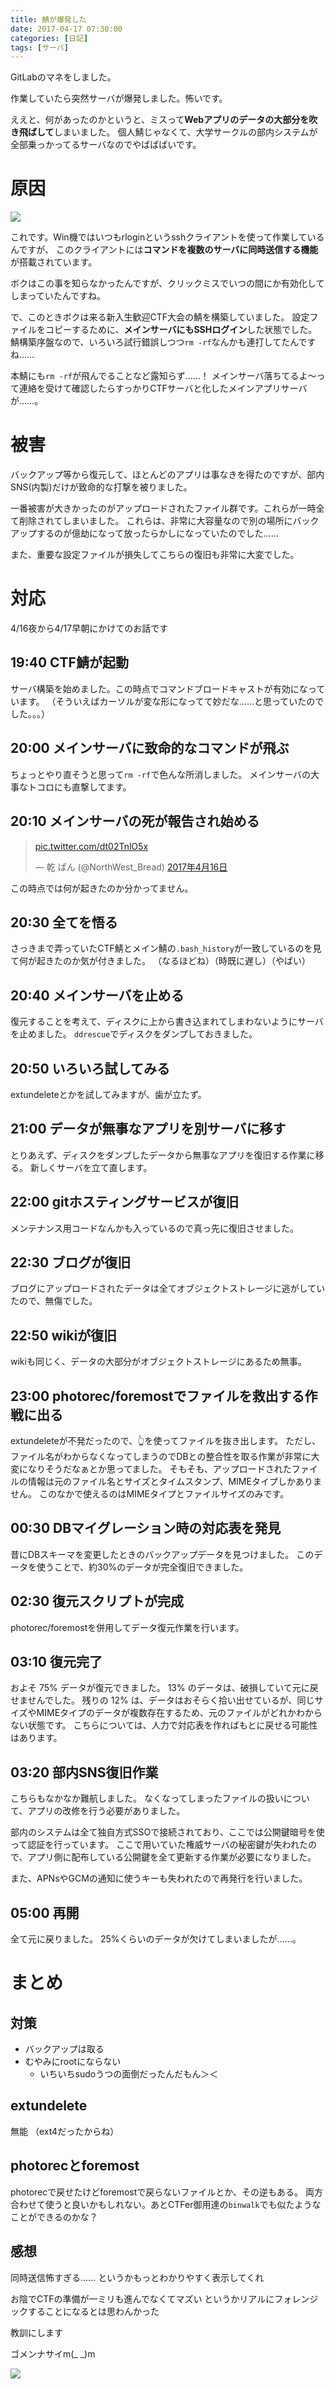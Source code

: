```yaml
---
title: 鯖が爆発した
date: 2017-04-17 07:30:00
categories: [日記]
tags: [サーバ]
---
```


GitLabのマネをしました。

<!--more-->

作業していたら突然サーバが爆発しました。怖いです。

ええと、何があったのかというと、ミスって**Webアプリのデータの大部分を吹き飛ばして**しまいました。
個人鯖じゃなくて、大学サークルの部内システムが全部乗っかってるサーバなのでやばばばいです。

# 原因

![](1.png)

これです。Win機ではいつもrloginというsshクライアントを使って作業しているんですが、
このクライアントには**コマンドを複数のサーバに同時送信する機能**が搭載されています。

ボクはこの事を知らなかったんですが、クリックミスでいつの間にか有効化してしまっていたんですね。

で、このときボクは来る新入生歓迎CTF大会の鯖を構築していました。
設定ファイルをコピーするために、**メインサーバにもSSHログイン**した状態でした。
鯖構築序盤なので、いろいろ試行錯誤しつつ`rm -rf`なんかも連打してたんですね……

本鯖にも`rm -rf`が飛んでることなど露知らず……！
メインサーバ落ちてるよ～って連絡を受けて確認したらすっかりCTFサーバと化したメインアプリサーバが……。

# 被害

バックアップ等から復元して、ほとんどのアプリは事なきを得たのですが、部内SNS(内製)だけが致命的な打撃を被りました。

一番被害が大きかったのがアップロードされたファイル群です。これらが一時全て削除されてしまいました。
これらは、非常に大容量なので別の場所にバックアップするのが億劫になって放ったらかしになっていたのでした……

また、重要な設定ファイルが損失してこちらの復旧も非常に大変でした。

# 対応

4/16夜から4/17早朝にかけてのお話です

## 19:40 CTF鯖が起動

サーバ構築を始めました。この時点でコマンドブロードキャストが有効になっています。
（そういえばカーソルが変な形になってて妙だな……と思っていたのでした。。。）

## 20:00 メインサーバに致命的なコマンドが飛ぶ

ちょっとやり直そうと思って`rm -rf`で色んな所消しました。
メインサーバの大事なトコロにも直撃してます。

## 20:10 メインサーバの死が報告され始める

<blockquote class="twitter-tweet" data-lang="ja"><p lang="und" dir="ltr"><a href="https://t.co/dt02TnlO5x">pic.twitter.com/dt02TnlO5x</a></p>&mdash; 乾 ぱん (@NorthWest_Bread) <a href="https://twitter.com/NorthWest_Bread/status/853568096845430784">2017年4月16日</a></blockquote>
<script async src="//platform.twitter.com/widgets.js" charset="utf-8"></script>

この時点では何が起きたのか分かってません。

## 20:30 全てを悟る

さっきまで弄っていたCTF鯖とメイン鯖の`.bash_history`が一致しているのを見て何が起きたのか気が付きました。
（なるほどね）（時既に遅し）（やばい）

## 20:40 メインサーバを止める

復元することを考えて、ディスクに上から書き込まれてしまわないようにサーバを止めました。
`ddrescue`でディスクをダンプしておきました。

## 20:50 いろいろ試してみる

extundeleteとかを試してみますが、歯が立たず。

## 21:00 データが無事なアプリを別サーバに移す

とりあえず、ディスクをダンプしたデータから無事なアプリを復旧する作業に移る。
新しくサーバを立て直します。

## 22:00 gitホスティングサービスが復旧

メンテナンス用コードなんかも入っているので真っ先に復旧させました。

## 22:30 ブログが復旧

ブログにアップロードされたデータは全てオブジェクトストレージに逃がしていたので、無傷でした。

## 22:50 wikiが復旧

wikiも同じく、データの大部分がオブジェクトストレージにあるため無事。

## 23:00 photorec/foremostでファイルを救出する作戦に出る

extundeleteが不発だったので、👆を使ってファイルを抜き出します。
ただし、ファイル名がわからなくなってしまうのでDBとの整合性を取る作業が非常に大変になりそうだなぁとか思ってました。
そもそも、アップロードされたファイルの情報は元のファイル名とサイズとタイムスタンプ、MIMEタイプしかありません。
このなかで使えるのはMIMEタイプとファイルサイズのみです。

## 00:30 DBマイグレーション時の対応表を発見

昔にDBスキーマを変更したときのバックアップデータを見つけました。
このデータを使うことで、約30%のデータが完全復旧できました。

## 02:30 復元スクリプトが完成

photorec/foremostを併用してデータ復元作業を行います。

## 03:10 復元完了

およそ 75% データが復元できました。
13% のデータは、破損していて元に戻せませんでした。
残りの 12% は、データはおそらく拾い出せているが、同じサイズやMIMEタイプのデータが複数存在するため、元のファイルがどれかわからない状態です。
こちらについては、人力で対応表を作ればもとに戻せる可能性はあります。

## 03:20 部内SNS復旧作業

こちらもなかなか難航しました。
なくなってしまったファイルの扱いについて、アプリの改修を行う必要がありました。

部内のシステムは全て独自方式SSOで接続されており、ここでは公開鍵暗号を使って認証を行っています。
ここで用いていた権威サーバの秘密鍵が失われたので、アプリ側に配布している公開鍵を全て更新する作業が必要になりました。

また、APNsやGCMの通知に使うキーも失われたので再発行を行いました。

## 05:00 再開

全て元に戻りました。
25%くらいのデータが欠けてしまいましたが……。

# まとめ

## 対策

- バックアップは取る
- むやみにrootにならない
	- いちいちsudoうつの面倒だったんだもん＞＜

## extundelete

無能
（ext4だったからね）

## photorecとforemost

photorecで戻せたけどforemostで戻らないファイルとか、その逆もある。
両方合わせて使うと良いかもしれない。あとCTFer御用達の`binwalk`でも似たようなことができるのかな？

## 感想

同時送信怖すぎる……
というかもっとわかりやすく表示してくれ

お陰でCTFの準備が一ミリも進んでなくてマズい
というかリアルにフォレンジックすることになるとは思わんかった

教訓にします

ゴメンナサイm(_ _)m

![](2.jpg)
